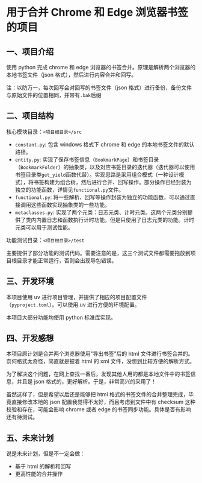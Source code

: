# 用于合并 Chrome 和 Edge 浏览器书签的项目

## 一、项目介绍

使用 python 完成 chrome 和 edge 浏览器的书签合并。原理是解析两个浏览器的本地书签文件（json 格式），然后进行内容合并和回写。

注：以防万一，每次回写会对回写的书签文件（json 格式）进行备份，备份文件与原始文件的位置相同，并带有`.bak`后缀

## 二、项目结构

核心模块目录：`<项目根目录>/src`

- `constant.py`: 包含 windows 格式下 chrome 和 edge 的本地书签文件的默认路径。
- `entity.py`: 实现了保存书签信息（`BookmarkPage`）和书签目录（`BookmarkFolder`）的抽象类，以及对应书签目录的迭代器（迭代器可以使用书签目录类`get_yield`函数代替）。实现思路是采用组合模式（一种设计模式），将书签构建为组合树，然后进行合并、回写操作。部分操作已经封装为独立的功能函数，详情见`functional.py`文件。
- `functional.py`: 将一些解析、回写等操作封装为独立的功能函数，可以通过直接调用这些函数实现抽象类的一些功能。
- `metaclasses.py`: 实现了两个元类：日志元类、计时元类。这两个元类分别提供了类内内置日志和函数执行计时功能。但是只使用了日志元类的功能。计时元类可以用于测试性能。

功能测试目录：`<项目根目录>/test`

主要提供了部分功能的测试代码。需要注意的是，这三个测试文件都需要拖放到项目根目录才能正常运行，否则会出现导包错误。

## 三、开发环境

本项目使用 uv 进行项目管理，并提供了相应的项目配置文件（`pyproject.toml`）。可以使用 uv 进行方便的环境配置。

本项目大部分功能均使用 python 标准库实现。

## 四、开发感想

本项目原计划是合并两个浏览器使用"导出书签"后的 html 文件进行书签合并的。奈何格式太奇怪，简直就是披着 html 的 xml 文件，没想到比较方便的解析方式。

为了解决这个问题，在网上查找一番后，发现其他人用的都是本地文件中的书签信息，并且是 json 格式的，更好解析。于是，非常高兴的采用了！

虽然这样了，但是希望以后还是能够把 html 格式的书签文件的合并整理完成，毕竟直接修改本地的 json 配置我觉得不太好，而且考虑到文件中有 checksum 这种校验和存在，可能会影响 chrome 或者 edge 的书签同步功能。具体是否有影响还有待测试。

## 五、未来计划

说是未来计划，但是不一定会做：

- 基于 html 的解析和回写
- 更高性能的合并操作
